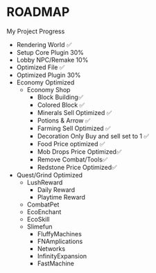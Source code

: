 # ROADMAP
My Project Progress
- Rendering World ✅
- Setup Core Plugin 30%
- Lobby NPC/Remake 10%
- Optimized File ✅
- Optimized Plugin 30%
- Economy Optimized
  - Economy Shop
    - Block Building✅
    - Colored Block ✅
    - Minerals Sell Optimized ✅
    - Potions & Arrow ✅
    - Farming Sell Optimized ✅
    - Decoration Only Buy and sell set to 1 ✅
    - Food Price optimized ✅
    - Mob Drops Price Optimized✅
    - Remove Combat/Tools✅
    - Redstone Price Optimized✅
- Quest/Grind Optimized
  - LushReward
    - Daily Reward
    - Playtime Reward
  - CombatPet
  - EcoEnchant
  - EcoSkill
  - Slimefun
    - FluffyMachines
    - FNAmplications
    - Networks
    - InfinityExpansion
    - FastMachine
